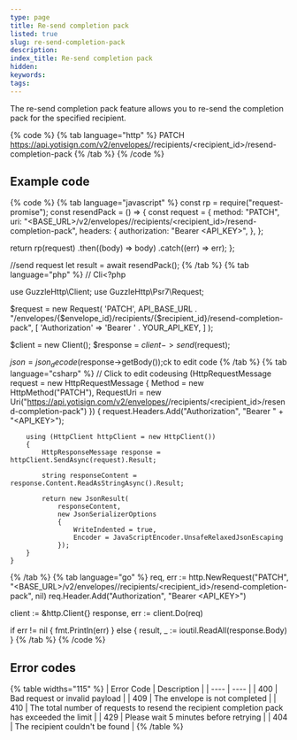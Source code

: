 ```yaml
---
type: page
title: Re-send completion pack
listed: true
slug: re-send-completion-pack
description: 
index_title: Re-send completion pack
hidden: 
keywords: 
tags: 
---
```


The re-send completion pack feature allows you to re-send the completion pack for the specified recipient.

{% code %}
{% tab language="http" %}
PATCH https://api.yotisign.com/v2/envelopes/<envelopeId>/recipients/<recipient_id>/resend-completion-pack
{% /tab %}
{% /code %}

## Example code

{% code %}
{% tab language="javascript" %}
const rp = require("request-promise");
const resendPack = () => {
  const request = {
    method: "PATCH",
    uri: "<BASE_URL>/v2/envelopes/<envelopeId>/recipients/<recipient_id>/resend-completion-pack",
    headers: {
      authorization: "Bearer <API_KEY>",
    },
  };

  return rp(request)
    .then((body) => body)
    .catch((err) => err);
};

//send request
let result = await resendPack();
{% /tab %}
{% tab language="php" %}
// Cli<?php

use GuzzleHttp\Client;
use GuzzleHttp\Psr7\Request;

$request = new Request(
    'PATCH',
    API_BASE_URL . "/envelopes/{$envelope_id}/recipients/{$recipient_id}/resend-completion-pack",
    [
        'Authorization' => 'Bearer ' . YOUR_API_KEY,
    ]
);

$client = new Client();
$response = $client->send($request);

$json = json_decode($response->getBody());ck to edit code
{% /tab %}
{% tab language="csharp" %}
// Click to edit codeusing (HttpRequestMessage request = new HttpRequestMessage
    {
        Method = new HttpMethod("PATCH"),
        RequestUri = new Uri("https://api.yotisign.com/v2/envelopes/<envelopeId>/recipients/<recipient_id>/resend-completion-pack")
    })
    {
        request.Headers.Add("Authorization", "Bearer " + "<API_KEY>");

        using (HttpClient httpClient = new HttpClient())
        {
            HttpResponseMessage response = httpClient.SendAsync(request).Result;

            string responseContent = response.Content.ReadAsStringAsync().Result;

            return new JsonResult(
                responseContent,
                new JsonSerializerOptions
                {
                    WriteIndented = true,
                    Encoder = JavaScriptEncoder.UnsafeRelaxedJsonEscaping
                });
        }
    }
{% /tab %}
{% tab language="go" %}
req, err := http.NewRequest("PATCH", "<BASE_URL>/v2/envelopes/<envelopeId>/recipients/<recipient_id>/resend-completion-pack", nil)
req.Header.Add("Authorization", "Bearer <API_KEY>")

client := &http.Client{}
response, err := client.Do(req)

if err != nil {
	fmt.Println(err)
} else {
result, _ := ioutil.ReadAll(response.Body)
}
{% /tab %}
{% /code %}

## Error codes

{% table widths="115" %}
| Error Code | Description | 
| ---- | ---- | 
| 400 | Bad request or invalid payload | 
| 409 | The envelope is not completed | 
| 410 | The total number of requests to resend the recipient completion pack has exceeded the limit | 
| 429 | Please wait 5 minutes before retrying | 
| 404 | The recipient couldn't be found | 
{% /table %}